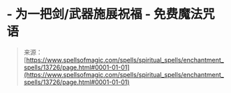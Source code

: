 <!--yml

category: 未分类

date: 2024-06-12 18:52:16

-->

# -   为一把剑/武器施展祝福 - 免费魔法咒语

> 来源：[https://www.spellsofmagic.com/spells/spiritual_spells/enchantment_spells/13726/page.html#0001-01-01](https://www.spellsofmagic.com/spells/spiritual_spells/enchantment_spells/13726/page.html#0001-01-01)
